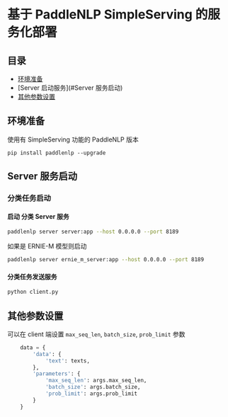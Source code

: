 # 基于 PaddleNLP SimpleServing 的服务化部署

## 目录
- [环境准备](#环境准备)
- [Server 启动服务](#Server 服务启动)
- [其他参数设置](#其他参数设置)

## 环境准备
使用有 SimpleServing 功能的 PaddleNLP 版本
```shell
pip install paddlenlp --upgrade
```
## Server 服务启动
### 分类任务启动
#### 启动 分类 Server 服务
```bash
paddlenlp server server:app --host 0.0.0.0 --port 8189
```
如果是 ERNIE-M 模型则启动
```bash
paddlenlp server ernie_m_server:app --host 0.0.0.0 --port 8189
```
#### 分类任务发送服务
```bash
python client.py
```

## 其他参数设置
可以在 client 端设置 `max_seq_len`, `batch_size`, `prob_limit` 参数
```python
    data = {
        'data': {
            'text': texts,
        },
        'parameters': {
            'max_seq_len': args.max_seq_len,
            'batch_size': args.batch_size,
            'prob_limit': args.prob_limit
        }
    }
```
